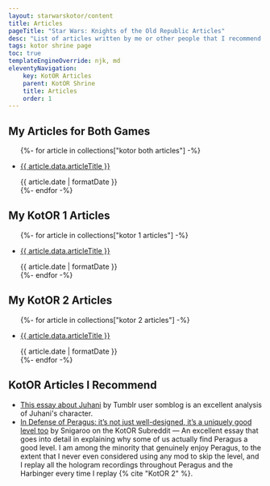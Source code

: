 ```yaml
---
layout: starwarskotor/content
title: Articles
pageTitle: "Star Wars: Knights of the Old Republic Articles"
desc: "List of articles written by me or other people that I recommend for the Star Wars: Knights of the Old Republic series."
tags: kotor shrine page
toc: true
templateEngineOverride: njk, md
eleventyNavigation:
    key: KotOR Articles
    parent: KotOR Shrine
    title: Articles
    order: 1
---
```


## My Articles for Both Games
<ul>
    {%- for article in collections["kotor both articles"] -%}
        <li>
            <p><a href="{{ article.url }}">{{ article.data.articleTitle }}</a></p>
            <time>{{ article.date | formatDate }}</time>
        </li>
    {%- endfor -%}
</ul>

## My KotOR 1 Articles
<ul>
    {%- for article in collections["kotor 1 articles"] -%}
        <li>
            <p><a href="{{ article.url }}">{{ article.data.articleTitle }}</a></p>
            <time>{{ article.date | formatDate }}</time>
        </li>
    {%- endfor -%}
</ul>

## My KotOR 2 Articles
<ul>
    {%- for article in collections["kotor 2 articles"] -%}
        <li>
            <p><a href="{{ article.url }}">{{ article.data.articleTitle }}</a></p>
            <time>{{ article.date | formatDate }}</time>
        </li>
    {%- endfor -%}
</ul>

## KotOR Articles I Recommend
<ul>
    <li><a href="https://somblog.tumblr.com/post/175466502069/this-isnt-a-star-wars-fandom-blog-but-ive-been">This essay about Juhani</a> by Tumblr user somblog is an excellent analysis of Juhani's character.</li>
    <li><a href="https://www.reddit.com/r/kotor/comments/129co74/in_defense_of_peragus_its_not_just_welldesigned/">In Defense of Peragus: it’s not just well-designed, it’s a uniquely good level too</a> by Snigaroo on the KotOR Subreddit — An excellent essay that goes into detail in explaining why some of us actually find Peragus a good level. I am among the minority that genuinely enjoy Peragus, to the extent that I never even considered using any mod to skip the level, and I replay all the hologram recordings throughout Peragus and the Harbinger every time I replay {% cite "KotOR 2" %}.</li>
</ul>